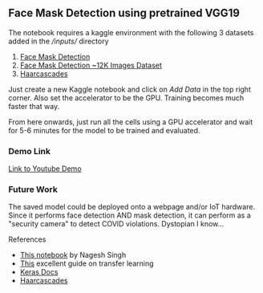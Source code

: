 ## Face Mask Detection using pretrained VGG19 


The notebook requires a kaggle environment with the following 3 datasets added in the _/inputs/_ directory
1. [Face Mask Detection](https://www.kaggle.com/andrewmvd/face-mask-detection)
2. [Face Mask Detection ~12K Images Dataset](https://www.kaggle.com/ashishjangra27/face-mask-12k-images-dataset)
3. [Haarcascades](https://www.kaggle.com/lalitharajesh/haarcascades)

Just create a new Kaggle notebook and click on _Add Data_ in the top right corner. Also set the accelerator to be the GPU. Training becomes much faster that way.

From here onwards, just run all the cells using a GPU accelerator and wait for 5-6 minutes for the model to be trained and evaluated.

### Demo Link
[Link to Youtube Demo]()

### Future Work
The saved model could be deployed onto a webpage and/or IoT hardware. Since it performs face detection AND mask detection, it can perform as a "security camera" to detect COVID violations.
Dystopian I know...

References
- [This notebook](https://www.kaggle.com/nageshsingh/mask-and-social-distancing-detection-using-vgg19) by Nagesh Singh 
- [This](https://keras.io/guides/transfer_learning/) excellent guide on transfer learning
- [Keras Docs](https://keras.io/)
- [Haarcascades](https://docs.opencv.org/3.4/db/d28/tutorial_cascade_classifier.html)
